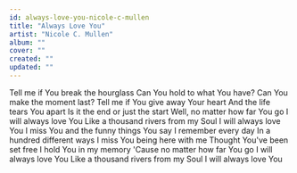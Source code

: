 ```yaml
---
id: always-love-you-nicole-c-mullen
title: "Always Love You"
artist: "Nicole C. Mullen"
album: ""
cover: ""
created: ""
updated: ""
---
```


Tell me if You break the hourglass
Can You hold to what You have?
Can You make the moment last?
Tell me if You give away Your heart
And the life tears You apart
Is it the end or just the start
Well, no matter how far You go
I will always love You
Like a thousand rivers from my Soul
I will always love You
I miss You and the funny things You say
I remember every day
In a hundred different ways
I miss You being here with me
Thought You've been set free
I hold You in my memory
'Cause no matter how far You go
I will always love You
Like a thousand rivers from my Soul
I will always love You